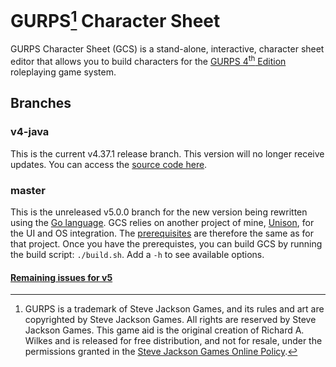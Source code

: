 # GURPS[^1] Character Sheet

GURPS Character Sheet (GCS) is a stand-alone, interactive, character sheet editor that allows you to build
characters for the [GURPS 4<sup>th</sup> Edition](http://www.sjgames.com/gurps) roleplaying game system.

## Branches

### v4-java

This is the current v4.37.1 release branch. This version will no longer receive updates. You can access the
[source code here](https://github.com/richardwilkes/gcs/tree/v4-java).

### master

This is the unreleased v5.0.0 branch for the new version being rewritten using the [Go language](http://go.dev). GCS
relies on another project of mine, [Unison](https://github.com/richardwilkes/unison), for the UI and OS integration. The
[prerequisites](https://github.com/richardwilkes/unison/blob/main/README.md) are therefore the same as for that project.
Once you have the prerequistes, you can build GCS by running the build script: `./build.sh`. Add a `-h` to see available
options.

#### [Remaining issues for v5](https://github.com/richardwilkes/gcs/milestone/1)

[^1]: GURPS is a trademark of Steve Jackson Games, and its rules and art are copyrighted by Steve Jackson Games. All
  rights are reserved by Steve Jackson Games. This game aid is the original creation of Richard A. Wilkes and is
  released for free distribution, and not for resale, under the permissions granted in the
  <a href="http://www.sjgames.com/general/online_policy.html">Steve Jackson Games Online Policy</a>.
